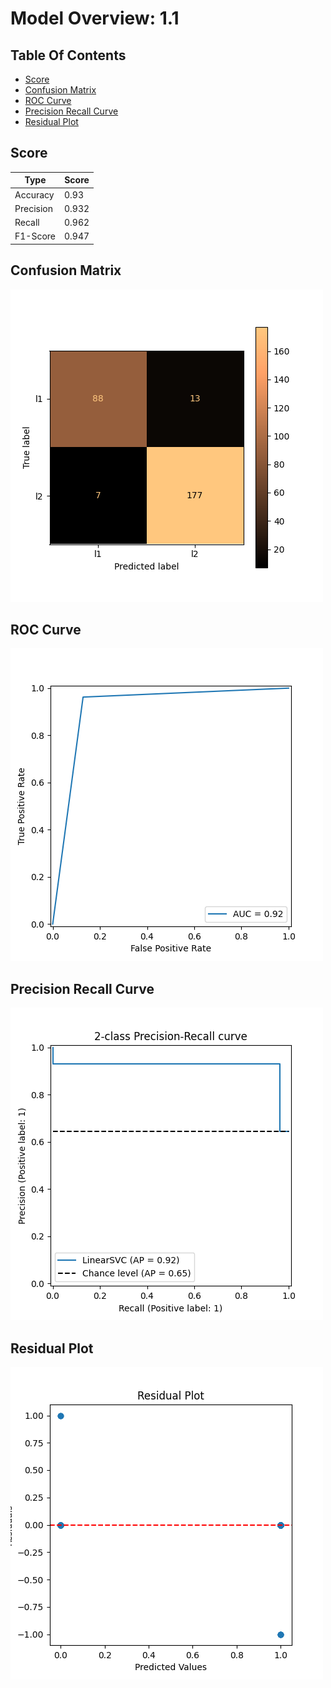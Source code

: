 # Model Overview: 1.1
## Table Of Contents
 - [Score](##Score) 
 - [Confusion Matrix](##Confusion-Matrix) 
 - [ROC Curve](##ROC-Curve) 
 - [Precision Recall Curve](##Precision-Recall-Curve) 
 - [Residual Plot](##Residual-Plot) 


## Score
| Type      | Score                         |
|-----------|-------------------------------|
| Accuracy  |  0.93    |
| Precision |  0.932    |
| Recall    |  0.962    |
| F1-Score  |  0.947    |



## Confusion Matrix
![Confusion Matrix](../../.AI_analyzer/1.1/confusion-matrix.png)



## ROC Curve
![ROC Curve](../../.AI_analyzer/1.1/roc-curve.png)



## Precision Recall Curve
![Precision Recall Curve](../../.AI_analyzer/1.1/precision-recall-curve.png)



## Residual Plot
![Residual Plot](../../.AI_analyzer/1.1/residual-plot.png)

